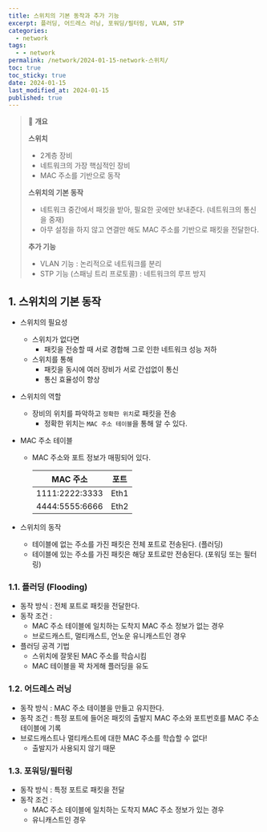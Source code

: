 ```yaml
---
title: 스위치의 기본 동작과 추가 기능
excerpt: 플러딩, 어드레스 러닝, 포워딩/필터링, VLAN, STP
categories:
  - network
tags:
  - - network
permalink: /network/2024-01-15-network-스위치/
toc: true
toc_sticky: true
date: 2024-01-15
last_modified_at: 2024-01-15
published: true
---
```


> 🌷 **개요**
>
> **스위치**
>
> - 2계층 장비
> - 네트워크의 가장 핵심적인 장비
> - MAC 주소를 기반으로 동작
>
> **스위치의 기본 동작**
>
> - 네트워크 중간에서 패킷을 받아, 필요한 곳에만 보내준다. (네트워크의 통신을 중재)
> - 아무 설정을 하지 않고 연결만 해도 MAC 주소를 기반으로 패킷을 전달한다.
>
> **추가 기능**
>
> - VLAN 기능 : 논리적으로 네트워크를 분리
> - STP 기능 (스패닝 트리 프로토콜) : 네트워크의 루프 방지

## 1. 스위치의 기본 동작

- 스위치의 필요성
  - 스위치가 없다면
    - 패킷을 전송할 때 서로 경합해 그로 인한 네트워크 성능 저하
  - 스위치를 통해
    - 패킷을 동시에 여러 장비가 서로 간섭없이 통신
    - 통신 효율성이 향상
- 스위치의 역할

  - 장비의 위치를 파악하고 `정확한 위치`로 패킷을 전송
    - 정확한 위치는 `MAC 주소 테이블`을 통해 알 수 있다.

- MAC 주소 테이블

  - MAC 주소와 포트 정보가 매핑되어 있다.

    | MAC 주소       | 포트 |
    | -------------- | ---- |
    | 1111:2222:3333 | Eth1 |
    | 4444:5555:6666 | Eth2 |

- 스위치의 동작
  - 테이블에 없는 주소를 가진 패킷은 전체 포트로 전송된다. (플러딩)
  - 테이블에 있는 주소를 가진 패킷은 해당 포트로만 전송된다. (포워딩 또는 필터링)

### 1.1. 플러딩 (Flooding)

- 동작 방식 : 전체 포트로 패킷을 전달한다.
- 동작 조건 :
  - MAC 주소 테이블에 일치하는 도착지 MAC 주소 정보가 없는 경우
  - 브로드캐스트, 멀티캐스트, 언노운 유니캐스트인 경우
- 플러딩 공격 기법
  - 스위치에 잘못된 MAC 주소를 학습시킴
  - MAC 테이블을 꽉 차게해 플러딩을 유도

### 1.2. 어드레스 러닝

- 동작 방식 : MAC 주소 테이블을 만들고 유지한다.
- 동작 조건 : 특정 포트에 들어온 패킷의 출발지 MAC 주소와 포트번호를 MAC 주소 테이블에 기록
- 브로드캐스트나 멀티캐스트에 대한 MAC 주소를 학습할 수 없다!
  - 출발지가 사용되지 않기 때문

### 1.3. 포워딩/필터링

- 동작 방식 : 특정 포트로 패킷을 전달
- 동작 조건 :
  - MAC 주소 테이블에 일치하는 도착지 MAC 주소 정보가 있는 경우
  - 유니캐스트인 경우
